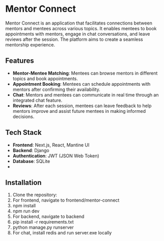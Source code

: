 # Mentor Connect

Mentor Connect is an application that facilitates connections between mentors and mentees across various topics. It enables mentees to book appointments with mentors, engage in chat conversations, and leave reviews after the session. The platform aims to create a seamless mentorship experience.

## Features

- **Mentor-Mentee Matching**: Mentees can browse mentors in different topics and book appointments.
- **Appointment Booking**: Mentees can schedule appointments with mentors after confirming their availability.
- **Chat**: Mentors and mentees can communicate in real time through an integrated chat feature.
- **Reviews**: After each session, mentees can leave feedback to help mentors improve and assist future mentees in making informed decisions.

## Tech Stack

- **Frontend**: Next.js, React, Mantine UI
- **Backend**: Django
- **Authentication**: JWT (JSON Web Token)
- **Database**: SQLite
- 
## Installation

1. Clone the repository:
2. For frontend, navigate to frontend/mentor-connect
3. npm install
4. npm run dev
5. For backend, navigate to backend
6. pip install -r requirements.txt
7. python manage.py runserver
8. For chat, install redis and run server.exe locally
